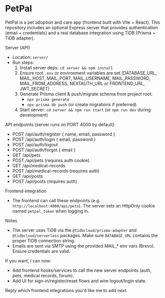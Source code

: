 # PetPal

PetPal is a pet adoption and care app (frontend built with Vite + React). This repository includes an optional Express server that provides authentication (email + credentials) and a real database integration using TiDB (Prisma + TiDB adapter).

Server (API)
- Location: `server/`
- Run steps:
  1. Install server deps: `cd server && npm install`
  2. Ensure root `.env` or environment variables are set (DATABASE_URL, MAIL_HOST, MAIL_PORT, MAIL_USERNAME, MAIL_PASSWORD, MAIL_FROM_ADDRESS, NEXTAUTH_URL or FRONTEND_URL, JWT_SECRET)
  3. Generate Prisma client & push/migrate schema from project root:
     - `npx prisma generate`
     - `npx prisma db push` (or create migrations if preferred)
  4. Start server: `cd server && npm run start` (or `npm run dev` during development)

API endpoints (server runs on PORT 4000 by default):
- POST /api/auth/register { name, email, password }
- POST /api/auth/login { email, password }
- POST /api/auth/logout
- POST /api/auth/forgot { email }
- GET /api/pets
- POST /api/pets (requires auth cookie)
- GET /api/medical-records
- POST /api/medical-records (requires auth)
- GET /api/posts
- POST /api/posts (requires auth)

Frontend integration
- The frontend can call these endpoints (e.g. `http://localhost:4000/api/pets`). The server sets an HttpOnly cookie named `petpal_token` when logging in.

Notes
- The server uses TiDB via the `@tidbcloud/prisma-adapter` and `@tidbcloud/serverless` packages. Make sure `DATABASE_URL` contains the proper TiDB connection string.
- Emails are sent via SMTP using the provided MAIL_* env vars (Brevo). Ensure credentials are valid.

If you want, I can now:
- Add frontend hooks/services to call the new server endpoints (auth, pets, medical records, forum).
- Add UI for sign-in/register/reset flows and wire logout/login state.

Reply which frontend integrations you'd like me to add next.
